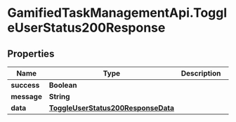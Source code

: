 # GamifiedTaskManagementApi.ToggleUserStatus200Response

## Properties

Name | Type | Description | Notes
------------ | ------------- | ------------- | -------------
**success** | **Boolean** |  | [optional] 
**message** | **String** |  | [optional] 
**data** | [**ToggleUserStatus200ResponseData**](ToggleUserStatus200ResponseData.md) |  | [optional] 


